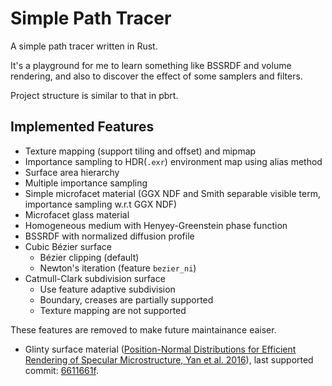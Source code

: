 # Simple Path Tracer

A simple path tracer written in Rust.

It's a playground for me to learn something like BSSRDF and volume rendering, and also to discover the effect of some samplers and filters.

Project structure is similar to that in pbrt.

## Implemented Features

* Texture mapping (support tiling and offset) and mipmap
* Importance sampling to HDR(`.exr`) environment map using alias method
* Surface area hierarchy
* Multiple importance sampling
* Simple microfacet material (GGX NDF and Smith separable visible term, importance sampling w.r.t GGX NDF)
* Microfacet glass material
* Homogeneous medium with Henyey-Greenstein phase function
* BSSRDF with normalized diffusion profile
* Cubic Bézier surface
  * Bézier clipping (default)
  * Newton's iteration (feature `bezier_ni`)
* Catmull-Clark subdivision surface
  * Use feature adaptive subdivision
  * Boundary, creases are partially supported
  * Texture mapping are not supported

These features are removed to make future maintainance eaiser.
* Glinty surface material ([Position-Normal Distributions for Efficient Rendering of Specular Microstructure, Yan et al. 2016](https://sites.cs.ucsb.edu/~lingqi/publications/paper_glints2.pdf)), last supported commit: [6611661f](https://github.com/PepcyCh/simple-path-tracer/tree/6611661fed3bca4424ca88d8a998dd6c98b68313).
